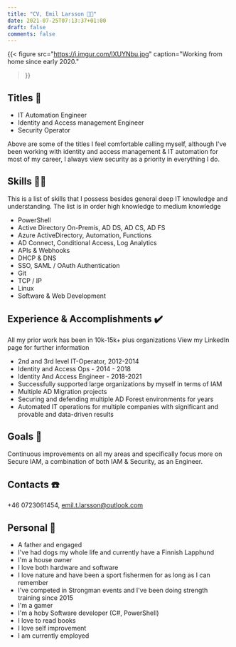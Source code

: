 ```yaml
---
title: "CV, Emil Larsson 👨‍💻"
date: 2021-07-25T07:13:37+01:00
draft: false
comments: false
---
```

{{< figure
  src="https://i.imgur.com/lXUYNbu.jpg"
  caption="Working from home since early 2020."
  >}}

## Titles 🧙
* IT Automation Engineer
* Identity and Access management Engineer
* Security Operator

Above are some of the titles I feel comfortable calling myself, although I've been working with identity and access management & IT automation for most of my career, I always view security as a priority in everything I do.

## Skills 🤹🏽

This is a list of skills that I possess besides general deep IT knowledge and understanding. The list is in order high knowledge to medium knowledge

* PowerShell
* Active Directory On-Premis, AD DS, AD CS, AD FS
* Azure ActiveDirectory, Automation, Functions
* AD Connect, Conditional Access, Log Analytics
* APIs & Webhooks
* DHCP & DNS
* SSO, SAML / OAuth Authentication
* Git
* TCP / IP
* Linux
* Software & Web Development

## Experience & Accomplishments ✔️

All my prior work has been in 10k-15k+ plus organizations 
View my LinkedIn page for further information
* 2nd and 3rd level IT-Operator, 2012-2014
* Identity and Access Ops - 2014 - 2018
* Identity And Access Engineer - 2018-2021  
* Successfully supported large organizations by myself in terms of IAM  
* Multiple AD Migration projects  
* Securing and defending multiple AD Forest environments for years
* Automated IT operations for multiple companies with significant and provable and data-driven results

## Goals 🥅

Continuous improvements on all my areas and specifically focus more on Secure IAM, a combination of both IAM & Security, as an Engineer.


## Contacts ☎️

+46 0723061454, emil.t.larsson@outlook.com

## Personal 🏡

- A father and engaged  
- I've had dogs my whole life and currently have a Finnish Lapphund
- I'm a house owner
- I love both hardware and software
- I love nature and have been a sport fishermen for as long as I can remember
- I've competed in Strongman events and I've been doing strength training since 2015
- I'm a gamer
- I'm a hoby Software developer (C#, PowerShell)
- I love to read books
- I love self improvement
- I am currently employed